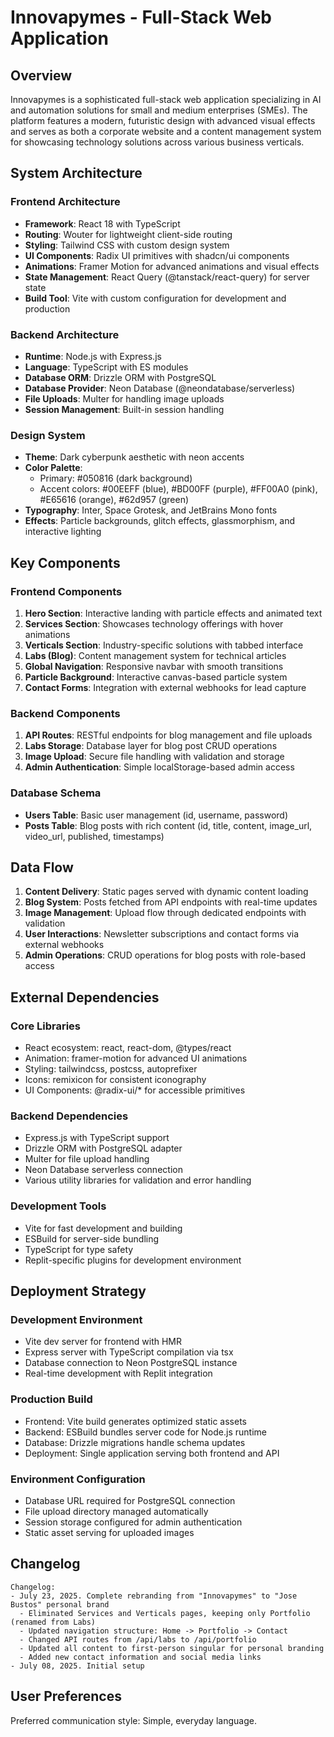 # Innovapymes - Full-Stack Web Application

## Overview

Innovapymes is a sophisticated full-stack web application specializing in AI and automation solutions for small and medium enterprises (SMEs). The platform features a modern, futuristic design with advanced visual effects and serves as both a corporate website and a content management system for showcasing technology solutions across various business verticals.

## System Architecture

### Frontend Architecture
- **Framework**: React 18 with TypeScript
- **Routing**: Wouter for lightweight client-side routing
- **Styling**: Tailwind CSS with custom design system
- **UI Components**: Radix UI primitives with shadcn/ui components
- **Animations**: Framer Motion for advanced animations and visual effects
- **State Management**: React Query (@tanstack/react-query) for server state
- **Build Tool**: Vite with custom configuration for development and production

### Backend Architecture
- **Runtime**: Node.js with Express.js
- **Language**: TypeScript with ES modules
- **Database ORM**: Drizzle ORM with PostgreSQL
- **Database Provider**: Neon Database (@neondatabase/serverless)
- **File Uploads**: Multer for handling image uploads
- **Session Management**: Built-in session handling

### Design System
- **Theme**: Dark cyberpunk aesthetic with neon accents
- **Color Palette**: 
  - Primary: #050816 (dark background)
  - Accent colors: #00EEFF (blue), #BD00FF (purple), #FF00A0 (pink), #E65616 (orange), #62d957 (green)
- **Typography**: Inter, Space Grotesk, and JetBrains Mono fonts
- **Effects**: Particle backgrounds, glitch effects, glassmorphism, and interactive lighting

## Key Components

### Frontend Components
1. **Hero Section**: Interactive landing with particle effects and animated text
2. **Services Section**: Showcases technology offerings with hover animations
3. **Verticals Section**: Industry-specific solutions with tabbed interface
4. **Labs (Blog)**: Content management system for technical articles
5. **Global Navigation**: Responsive navbar with smooth transitions
6. **Particle Background**: Interactive canvas-based particle system
7. **Contact Forms**: Integration with external webhooks for lead capture

### Backend Components
1. **API Routes**: RESTful endpoints for blog management and file uploads
2. **Labs Storage**: Database layer for blog post CRUD operations
3. **Image Upload**: Secure file handling with validation and storage
4. **Admin Authentication**: Simple localStorage-based admin access

### Database Schema
- **Users Table**: Basic user management (id, username, password)
- **Posts Table**: Blog posts with rich content (id, title, content, image_url, video_url, published, timestamps)

## Data Flow

1. **Content Delivery**: Static pages served with dynamic content loading
2. **Blog System**: Posts fetched from API endpoints with real-time updates
3. **Image Management**: Upload flow through dedicated endpoints with validation
4. **User Interactions**: Newsletter subscriptions and contact forms via external webhooks
5. **Admin Operations**: CRUD operations for blog posts with role-based access

## External Dependencies

### Core Libraries
- React ecosystem: react, react-dom, @types/react
- Animation: framer-motion for advanced UI animations
- Styling: tailwindcss, postcss, autoprefixer
- Icons: remixicon for consistent iconography
- UI Components: @radix-ui/* for accessible primitives

### Backend Dependencies
- Express.js with TypeScript support
- Drizzle ORM with PostgreSQL adapter
- Multer for file upload handling
- Neon Database serverless connection
- Various utility libraries for validation and error handling

### Development Tools
- Vite for fast development and building
- ESBuild for server-side bundling
- TypeScript for type safety
- Replit-specific plugins for development environment

## Deployment Strategy

### Development Environment
- Vite dev server for frontend with HMR
- Express server with TypeScript compilation via tsx
- Database connection to Neon PostgreSQL instance
- Real-time development with Replit integration

### Production Build
- Frontend: Vite build generates optimized static assets
- Backend: ESBuild bundles server code for Node.js runtime
- Database: Drizzle migrations handle schema updates
- Deployment: Single application serving both frontend and API

### Environment Configuration
- Database URL required for PostgreSQL connection
- File upload directory managed automatically
- Session storage configured for admin authentication
- Static asset serving for uploaded images

## Changelog

```
Changelog:
- July 23, 2025. Complete rebranding from "Innovapymes" to "Jose Bustos" personal brand
  - Eliminated Services and Verticals pages, keeping only Portfolio (renamed from Labs)
  - Updated navigation structure: Home -> Portfolio -> Contact
  - Changed API routes from /api/labs to /api/portfolio
  - Updated all content to first-person singular for personal branding
  - Added new contact information and social media links
- July 08, 2025. Initial setup
```

## User Preferences

Preferred communication style: Simple, everyday language.